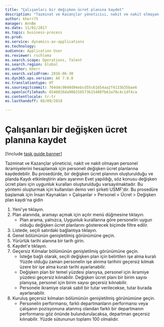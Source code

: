 ```yaml
--- 
title: "Çalışanları bir değişken ücret planına kaydet"
description: "Tazminat ve Kazançlar yöneticisi, nakit ve nakit olmayan personel ikramiyelerini hesaplamak için personeli değişken ücret planlarına kaydedebilir."
author: kherr75
manager: AnnBe
ms.date: 11/01/2017
ms.topic: business-process
ms.prod: 
ms.service: dynamics-ax-applications
ms.technology: 
audience: Application User
ms.reviewer: rschloma
ms.search.scope: Operations, Talent
ms.search.region: Global
ms.author: kherr
ms.search.validFrom: 2016-06-30
ms.dyn365.ops.version: AX 7.0.0
ms.translationtype: HT
ms.sourcegitcommit: 764d4c9049d94ebcd55c61654aa2f4133b35bae6
ms.openlocfilehash: 6546026da906156573b15488fb63a78c4c1df4ca
ms.contentlocale: tr-tr
ms.lasthandoff: 08/09/2018

---
```

# <a name="enroll-employees-in-a-variable-compensation-plan"></a>Çalışanları bir değişken ücret planına kaydet

[!include [task guide banner](../../includes/task-guide-banner.md)]

Tazminat ve Kazançlar yöneticisi, nakit ve nakit olmayan personel ikramiyelerini hesaplamak için personeli değişken ücret planlarına kaydedebilir. Bu prosedürde, bir değişken ücret planının oluşturulduğu ve planda Kaydı etkinleştirin alanı ayarının Evet yapıldığı, söz konusu değişken ücret planı için uygunluk kuralları oluşturulduğu varsayılmaktadır. Bu yöntemi oluşturmak için kullanılan demo veri şirketi USMF'dir. Bu prosedüre başlamak için İnsan Kaynakları > Çalışanlar > Personel > Ücret > Değişken plan kaydı'na gidin

1. Yeni'ye tıklayın.
2. Plan alanında, aramayı açmak için açılır menü düğmesine tıklayın.
    * Plan arama, yalnızca, Uygunluk kurallarına göre personelin uygun olduğu değişken ücret planlarını gösterecek biçimde filtre edilir.  
3. Listede, seçili satırdaki bağlantıya tıklayın.
4. Genel bölümünün genişletilmiş görünümüne geçin.
5. Yürürlük tarihi alanına bir tarih girin.
6. Kaydet'e tıklayın.
7. Geçersiz Kılmalar bölümünün genişletilmiş görünümüne geçin.
    * İsteğe bağlı olarak, seçili değişken plan için belirtilen işe alma kuralı Yüzde olduğu zaman personelin işe alınma tarihini geçersiz kılmak üzere bir işe alma kuralı tarihi ayarlanabilir.  
    * Değişken plan bir temel yüzdesi planıysa, personel için ikramiye yüzdesi geçersiz kılınabilir. Değişken ücret planı bir birim sayısı planıysa, personel için birim sayısı geçersiz kılınabilir.  
    * Personele ikramiye olarak sabit bir tutar verilecekse, tutar burada ayarlanabilir.  
8. Kuruluş geçersiz kılmaları bölümünün genişletilmiş görünümüne geçin.
    * Personelin performansı, farklı departmanların performansı veya çalışanın pozisyonuna atanmış olandan farklı bir departmanın performansı göz önünde bulundurulacaksa, departman geçersiz kılınabilir. Yüzde sütununun toplamı 100 olmalıdır.  


